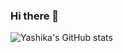 ### Hi there 👋

![Yashika's GitHub stats](https://github-readme-stats.vercel.app/api?username=k-Yashika&show_icons=true&theme=radical)
<!--
[![Top Langs](https://github-readme-stats.vercel.app/api/top-langs/?username=k-Yashika)](https://github.com/anuraghazra/github-readme-stats)
-->
<!--
**k-Yashika/k-Yashika** is a ✨ _special_ ✨ repository because its `README.md` (this file) appears on your GitHub profile.

Here are some ideas to get you started:

- 🔭 I’m currently working on ...
- 🌱 I’m currently learning ...
- 👯 I’m looking to collaborate on ...
- 🤔 I’m looking for help with ...
- 💬 Ask me about ...
- 📫 How to reach me: ...
- 😄 Pronouns: ...
- ⚡ Fun fact: ...
-->


